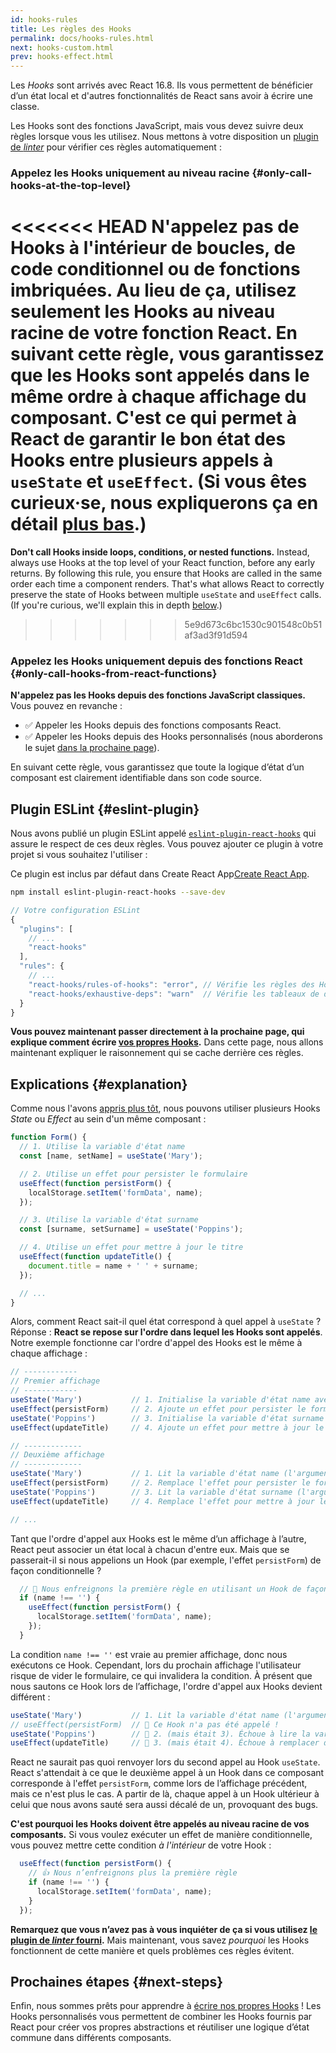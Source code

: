 ```yaml
---
id: hooks-rules
title: Les règles des Hooks
permalink: docs/hooks-rules.html
next: hooks-custom.html
prev: hooks-effect.html
---
```


Les *Hooks* sont arrivés avec React 16.8. Ils vous permettent de bénéficier d’un état local et d'autres fonctionnalités de React sans avoir à écrire une classe.

Les Hooks sont des fonctions JavaScript, mais vous devez suivre deux règles lorsque vous les utilisez. Nous mettons à votre disposition un [plugin de *linter*](https://www.npmjs.com/package/eslint-plugin-react-hooks) pour vérifier ces règles automatiquement :

### Appelez les Hooks uniquement au niveau racine {#only-call-hooks-at-the-top-level}

<<<<<<< HEAD
**N'appelez pas de Hooks à l'intérieur de boucles, de code conditionnel ou de fonctions imbriquées.** Au lieu de ça, utilisez seulement les Hooks au niveau racine de votre fonction React. En suivant cette règle, vous garantissez que les Hooks sont appelés dans le même ordre à chaque affichage du composant. C'est ce qui permet à React de garantir le bon état des Hooks entre plusieurs appels à `useState` et `useEffect`. (Si vous êtes curieux·se, nous expliquerons ça en détail [plus bas](#explanation).)
=======
**Don't call Hooks inside loops, conditions, or nested functions.** Instead, always use Hooks at the top level of your React function, before any early returns. By following this rule, you ensure that Hooks are called in the same order each time a component renders. That's what allows React to correctly preserve the state of Hooks between multiple `useState` and `useEffect` calls. (If you're curious, we'll explain this in depth [below](#explanation).)
>>>>>>> 5e9d673c6bc1530c901548c0b51af3ad3f91d594

### Appelez les Hooks uniquement depuis des fonctions React {#only-call-hooks-from-react-functions}

**N'appelez pas les Hooks depuis des fonctions JavaScript classiques.** Vous pouvez en revanche :

* ✅ Appeler les Hooks depuis des fonctions composants React.
* ✅ Appeler les Hooks depuis des Hooks personnalisés (nous aborderons le sujet [dans la prochaine page](/docs/hooks-custom.html)).

En suivant cette règle, vous garantissez que toute la logique d’état d’un composant est clairement identifiable dans son code source.

## Plugin ESLint {#eslint-plugin}

Nous avons publié un plugin ESLint appelé [`eslint-plugin-react-hooks`](https://www.npmjs.com/package/eslint-plugin-react-hooks) qui assure le respect de ces deux règles. Vous pouvez ajouter ce plugin à votre projet si vous souhaitez l'utiliser :

Ce plugin est inclus par défaut dans Create React App[Create React App](/docs/create-a-new-react-app.html#create-react-app).

```bash
npm install eslint-plugin-react-hooks --save-dev
```

```js
// Votre configuration ESLint
{
  "plugins": [
    // ...
    "react-hooks"
  ],
  "rules": {
    // ...
    "react-hooks/rules-of-hooks": "error", // Vérifie les règles des Hooks
    "react-hooks/exhaustive-deps": "warn"  // Vérifie les tableaux de dépendances
  }
}
```

**Vous pouvez maintenant passer directement à la prochaine page, qui explique comment écrire [vos propres Hooks](/docs/hooks-custom.html).** Dans cette page, nous allons maintenant expliquer le raisonnement qui se cache derrière ces règles.

## Explications {#explanation}

Comme nous l'avons [appris plus tôt](/docs/hooks-state.html#tip-using-multiple-state-variables), nous pouvons utiliser plusieurs Hooks *State* ou *Effect* au sein d'un même composant :

```js
function Form() {
  // 1. Utilise la variable d'état name
  const [name, setName] = useState('Mary');

  // 2. Utilise un effet pour persister le formulaire
  useEffect(function persistForm() {
    localStorage.setItem('formData', name);
  });

  // 3. Utilise la variable d'état surname
  const [surname, setSurname] = useState('Poppins');

  // 4. Utilise un effet pour mettre à jour le titre
  useEffect(function updateTitle() {
    document.title = name + ' ' + surname;
  });

  // ...
}
```

Alors, comment React sait-il quel état correspond à quel appel à `useState` ? Réponse : **React se repose sur l'ordre dans lequel les Hooks sont appelés**. Notre exemple fonctionne car l'ordre d'appel des Hooks est le même à chaque affichage :

```js
// ------------
// Premier affichage
// ------------
useState('Mary')           // 1. Initialise la variable d'état name avec 'Mary'
useEffect(persistForm)     // 2. Ajoute un effet pour persister le formulaire
useState('Poppins')        // 3. Initialise la variable d'état surname avec 'Poppins'
useEffect(updateTitle)     // 4. Ajoute un effet pour mettre à jour le titre

// -------------
// Deuxième affichage
// -------------
useState('Mary')           // 1. Lit la variable d'état name (l'argument est ignoré)
useEffect(persistForm)     // 2. Remplace l'effet pour persister le formulaire
useState('Poppins')        // 3. Lit la variable d'état surname (l'argument est ignoré)
useEffect(updateTitle)     // 4. Remplace l'effet pour mettre à jour le titre

// ...
```

Tant que l'ordre d'appel aux Hooks est le même d’un affichage à l’autre, React peut associer un état local à chacun d'entre eux. Mais que se passerait-il si nous appelions un Hook (par exemple, l'effet `persistForm`) de façon conditionnelle ?

```js
  // 🔴 Nous enfreignons la première règle en utilisant un Hook de façon conditionnelle
  if (name !== '') {
    useEffect(function persistForm() {
      localStorage.setItem('formData', name);
    });
  }
```

La condition `name !== ''` est vraie au premier affichage, donc nous exécutons ce Hook. Cependant, lors du prochain affichage l'utilisateur risque de vider le formulaire, ce qui invalidera la condition. À présent que nous sautons ce Hook lors de l’affichage, l'ordre d'appel aux Hooks devient différent :

```js
useState('Mary')           // 1. Lit la variable d'état name (l'argument est ignoré)
// useEffect(persistForm)  // 🔴 Ce Hook n'a pas été appelé !
useState('Poppins')        // 🔴 2. (mais était 3). Échoue à lire la variable d'état surname
useEffect(updateTitle)     // 🔴 3. (mais était 4). Échoue à remplacer de l'effet
```

React ne saurait pas quoi renvoyer lors du second appel au Hook `useState`. React s'attendait à ce que le deuxième appel à un Hook dans ce composant corresponde à l'effet `persistForm`, comme lors de l’affichage précédent, mais ce n'est plus le cas. A partir de là, chaque appel à un Hook ultérieur à celui que nous avons sauté sera aussi décalé de un, provoquant des bugs.

**C'est pourquoi les Hooks doivent être appelés au niveau racine de vos composants.** Si vous voulez exécuter un effet de manière conditionnelle, vous pouvez mettre cette condition *à l'intérieur* de votre Hook :

```js
  useEffect(function persistForm() {
    // 👍 Nous n’enfreignons plus la première règle
    if (name !== '') {
      localStorage.setItem('formData', name);
    }
  });
```

**Remarquez que vous n’avez pas à vous inquiéter de ça si vous utilisez [le plugin de *linter* fourni](https://www.npmjs.com/package/eslint-plugin-react-hooks).** Mais maintenant, vous savez *pourquoi* les Hooks fonctionnent de cette manière et quels problèmes ces règles évitent.

## Prochaines étapes {#next-steps}

Enfin, nous sommes prêts pour apprendre à [écrire nos propres Hooks](/docs/hooks-custom.html) ! Les Hooks personnalisés vous permettent de combiner les Hooks fournis par React pour créer vos propres abstractions et réutiliser une logique d’état commune dans différents composants.
